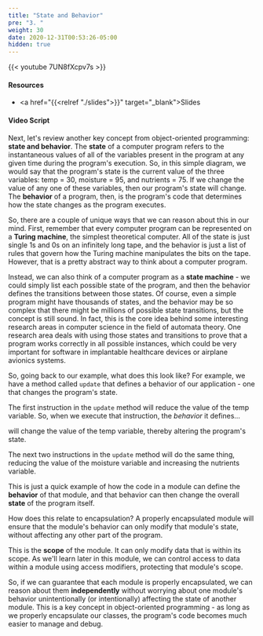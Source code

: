 ```yaml
---
title: "State and Behavior"
pre: "3. "
weight: 30
date: 2020-12-31T00:53:26-05:00
hidden: true
---
```


{{< youtube 7UN8fXcpv7s >}}

#### Resources

* <a href="{{<relref "./slides">}}" target="_blank">Slides</a>

#### Video Script

Next, let's review another key concept from object-oriented programming: **state and behavior**. The **state** of a computer program refers to the instantaneous values of all of the variables present in the program at any given time during the program's execution. So, in this simple diagram, we would say that the program's state is the current value of the three variables: temp = 30, moisture = 95, and nutrients = 75. If we change the value of any one of these variables, then our program's state will change. The **behavior** of a program, then, is the program's code that determines how the state changes as the program executes. 

So, there are a couple of unique ways that we can reason about this in our mind. First, remember that every computer program can be represented on a **Turing machine**, the simplest theoretical computer. All of the state is just single 1s and 0s on an infinitely long tape, and the behavior is just a list of rules that govern how the Turing machine manipulates the bits on the tape. However, that is a pretty abstract way to think about a computer program. 

Instead, we can also think of a computer program as a **state machine** - we could simply list each possible state of the program, and then the behavior defines the transitions between those states. Of course, even a simple program might have thousands of states, and the behavior may be so complex that there might be millions of possible state transitions, but the concept is still sound. In fact, this is the core idea behind some interesting research areas in computer science in the field of automata theory. One research area deals with using those states and transitions to prove that a program works correctly in all possible instances, which could be very important for software in implantable healthcare devices or airplane avionics systems. 

So, going back to our example, what does this look like? For example, we have a method called `update` that defines a behavior of our application - one that changes the program's state. 

The first instruction in the `update` method will reduce the value of the temp variable. So, when we execute that instruction, the _behavior_ it defines...

will change the value of the temp variable, thereby altering the program's state. 

The next two instructions in the `update` method will do the same thing, reducing the value of the moisture variable and increasing the nutrients variable. 

This is just a quick example of how the code in a module can define the **behavior** of that module, and that behavior can then change the overall **state** of the program itself. 

How does this relate to encapsulation? A properly encapsulated module will ensure that the module's behavior can only modify that module's state, without affecting any other part of the program.

This is the **scope** of the module. It can only modify data that is within its scope. As we'll learn later in this module, we can control access to data within a module using access modifiers, protecting that module's scope.

So, if we can guarantee that each module is properly encapsulated, we can reason about them **independently** without worrying about one module's behavior unintentionally (or intentionally) affecting the state of another module. This is a key concept in object-oriented programming - as long as we properly encapsulate our classes, the program's code becomes much easier to manage and debug. 